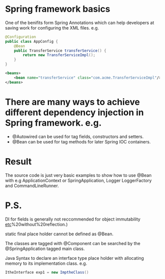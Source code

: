 # Spring framework basics
One of the benifits form Spring Annotations which can help developers at saving work for configuring the XML files. e.g.
```java
@Configuration
public class AppConfig {
    @Bean
    public TransferService transferService() {
        return new TransferServiceImpl();
    }
}
```
```xml
<beans>
    <bean name="transferService" class="com.acme.TransferServiceImpl"/>
</beans>
```

# There are many ways to achieve different dependency injection in Spring framework. e.g.
* @Autowired can be used for tag fields, constructors and setters.
* @Bean can be used for tag methods for later Spring IOC containers.

# Result
The source code is just very basic examples to show how to use @Bean with e.g ApplicationContext or SpringApplication, Logger LoggerFactory and CommandLineRunner.

# P.S.

DI for fields is generally not reccommended for object immutability [etc](https://stackoverflow.com/questions/39890849/what-exactly-is-field-injection-and-how-to-avoid-it#:~:text=The%20reasons%20why%20field%20injection,in%20unit%20tests)%20without%20reflection.) 

static final place holder cannot be defined as @Bean.

The classes are tagged with @Component can be searched by the @SpringApplication tagged main class.

Java Syntax  to declare an interface type place holder with allocating memory to its implementation class. e.g.
```java
ItheInterface exp1 = new ImptheClass()
```